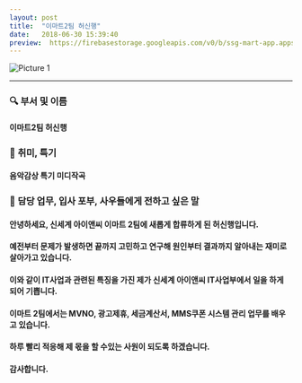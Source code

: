 ```yaml
---
layout: post
title:  "이마트2팀 허신행"
date:   2018-06-30 15:39:40
preview:  https://firebasestorage.googleapis.com/v0/b/ssg-mart-app.appspot.com/o/%EB%8F%99%EA%B8%B0%EC%82%AC%EC%A7%84%2F191930.jpg?alt=media&token=92b466a8-9a7f-4fa0-aa00-4ecf17dbaddc
---
```


![Picture 1](https://firebasestorage.googleapis.com/v0/b/ssg-mart-app.appspot.com/o/%EC%85%80%EC%B9%B4%2F%ED%97%88%EC%8B%A0%ED%96%89.jpg?alt=media&token=8879c3a2-d80b-462f-8654-e9f7ba7b2b71)

---

### 🔍 **부서 및 이름**
    
#### 이마트2팀 허신행

### 🔔 **취미, 특기**

#### 음악감상 특기 미디작곡

### 🔔 **담당 업무, 입사 포부, 사우들에게 전하고 싶은 말**
 
#### 안녕하세요, 신세계 아이앤씨 이마트 2팀에 새롭게 합류하게 된 허신행입니다.
    
#### 예전부터 문제가 발생하면 끝까지 고민하고 연구해 원인부터 결과까지 알아내는 재미로 살아가고 있습니다.
    
#### 이와 같이 IT사업과 관련된 특징을 가진 제가 신세계 아이앤씨 IT사업부에서 일을 하게 되어 기쁩니다.
    
#### 이마트 2팀에서는 MVNO, 광고제휴, 세금계산서, MMS쿠폰 시스템 관리 업무를 배우고 있습니다. 
    
#### 하루 빨리 적응해 제 몫을 할 수있는 사원이 되도록 하겠습니다.
    
#### 감사합니다.